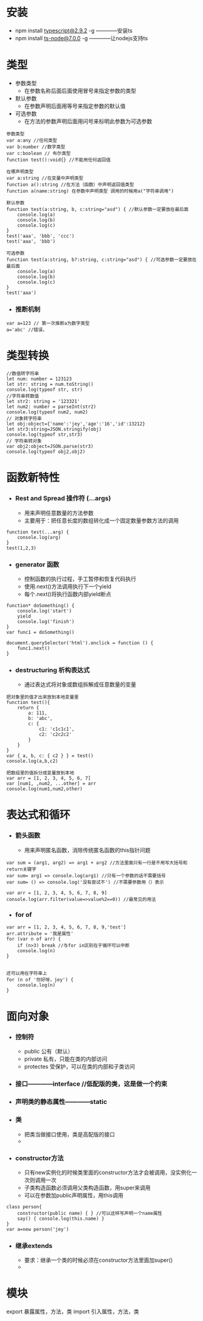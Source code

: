 # 安装
- npm install typescript@2.9.2 -g   ————安装ts
- npm install ts-node@7.0.0 -g      ————让nodejs支持ts
# 类型

- 参数类型
    - 在参数名称后面后面使用冒号来指定参数的类型
- 默认参数
    - 在参数声明后面用等号来指定参数的默认值
- 可选参数
    - 在方法的参数声明后面用问号来标明此参数为可选参数
```
参数类型
var a:any //任何类型
var b:number //数字类型
var c:boolean // 布尔类型
function test():void{} //不能用任何返回值

在哪声明类型
var a:string //在变量中声明类型
function a():string //在方法（函数）中声明返回值类型
function a(name:string) 在参数中声明类型 调用的时候用a("字符串调用")
```
```
默认参数
function test(a:string, b, c:string="asd") { //默认参数一定要放在最后面
    console.log(a)
    console.log(b)
    console.log(c)
}
test('aaa', 'bbb', 'ccc')
test('aaa', 'bbb')
```
```
可选参数
function test(a:string, b?:string, c:string="asd") { //可选参数一定要放在最后面
    console.log(a)
    console.log(b)
    console.log(c)
}
test('aaa')
```
- ### 推断机制
```
var a=123 // 第一次推断a为数字类型
a='abc' //错误，
```
# 类型转换
```
//数值转字符串
let num: number = 123123
let str: string = num.toString()
console.log(typeof str, str)
//字符串转数值
let str2: string = '123321'
let num2: number = parseInt(str2)
console.log(typeof num2, num2)
// 对象转字符串
let obj:object={'name':'jey','age':'16','id':13212}
let str3:string=JSON.stringify(obj)
console.log(typeof str,str3)
// 字符串转对象
var obj2:object=JSON.parse(str3)
console.log(typeof obj2,obj2)
```
# 函数新特性 
- ### Rest and Spread 操作符 (...args)
    - 用来声明任意数量的方法参数
    - 主要用于：把任意长度的数组转化成一个固定数量参数方法的调用
```
function test(...arg) {
    console.log(arg)
}
test(1,2,3)
```
- ### generator 函数
    - 控制函数的执行过程，手工暂停和恢复代码执行
    - 使用.next()方法调用执行下一个yield
    - 每个.next()将执行函数内部yield断点
```
function* doSomething() {
    console.log('start')
    yield
    console.log('finish')
}
var func1 = doSomething()

document.querySelector('html').onclick = function () {
    func1.next()
}
```
- ### destructuring 析构表达式
    - 通过表达式将对象或数组拆解成任意数量的变量
```
把对象里的值才出来放到本地变量里
function test(){
    return {
        a: 111,
        b: 'abc',
        c: {
            c1: 'c1c1c1',
            c2: 'c2c2c2'
        }
    }
}
var { a, b, c: { c2 } } = test()
console.log(a,b,c2)

把数组里的值拆分成变量放到本地
var arr = [1, 2, 3, 4, 5, 6, 7]
var [num1, ,num2, ...other] = arr
console.log(num1,num2,other)
```
# 表达式和循环
- ### 箭头函数
    - 用来声明匿名函数，消除传统匿名函数的this指针问题
```
var sum = (arg1, arg2) => arg1 + arg2 //方法里面只有一行是不用写大括号和return关键字
var sum= arg1 => console.log(arg1) //只有一个参数的话不需要括号
var sum= () => console.log('没有尝试不') //不需要参数用（）表示

var arr = [1, 2, 3, 4, 5, 6, 7, 8, 9]
console.log(arr.filter(value=>value%2==0)) //最常见的用法
```
- ### for of
```
var arr = [1, 2, 3, 4, 5, 6, 7, 8, 9,'test']
arr.attribute = '我是属性'
for (var n of arr) {
    if (n>3) break //与for in区别在于循环可以中断
    console.log(n)
}


还可以用在字符串上
for (n of '你好呀，jey') {
    console.log(n)
}

```
# 面向对象
- ### 控制符
    - public 公有（默认）
    - private 私有，只能在类的内部访问
    - protectes 受保护，可以在类的内部和子类访问
- ### 接口————interface  //低配版的类，这是做一个约束
- ### 声明类的静态属性————static
- ### 类
    - 把类当做接口使用，类是高配版的接口
    - 
- ### constructor方法
    - 只有new实例化的时候类里面的constructor方法才会被调用，没实例化一次则调用一次
    - 子类构造函数必须调用父类构造函数，用super来调用
    - 可以在参数加public声明属性，用this调用
```
class person{
    constructor(public name) { } //可以这样写声明一个name属性
    say() { console.log(this.name) }
}
var a=new person('jey')
```
- ### 继承extends
    - 要求：继承一个类的时候必须在constructor方法里面加super()
    - 
# 模块
export 暴露属性，方法，类
import 引入属性，方法，类